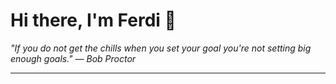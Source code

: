 <h1>Hi there, I'm Ferdi 👋</h1>

<p><em>
  "If you do not get the chills when you set your goal you're not setting big enough goals." — Bob Proctor
</em></p>

---
